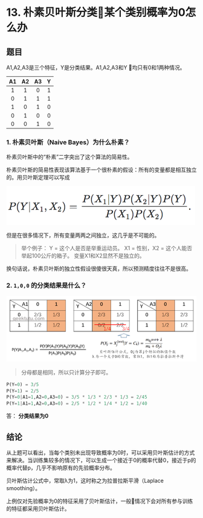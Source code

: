 # 13. 朴素贝叶斯分类某个类别概率为0怎么办

## 题目

A1,A2,A3是三个特征，Y是分类结果。A1,A2,A3和Y 均只有0和1两种情况。

|A1|A2|A3|Y|
|:---:|:---:|:---:|:---:|
|1|1|0|1|
|0|1|1|1|
|1|0|1|0|
|0|1|0|0|
|0|0|1|0|

### 1. 朴素贝叶斯（Naive Bayes）为什么朴素？

朴素贝叶斯中的“朴素”二字突出了这个算法的简易性。

朴素贝叶斯的简易性表现该算法基于一个很朴素的假设：所有的变量都是相互独立的。用贝叶斯定理可以写成

![公式](./image/13.naive.bayes.formula.png)

但是在很多情况下，所有变量两两之间独立，这几乎是不可能的。

> 举个例子：
> Y = 这个人是否是举重运动员。
> X1 = 性别，X2 = 这个人能否举起100公斤的箱子。
> 变量X1和X2显然不是独立的。

换句话说，朴素贝叶斯的独立性假设很傻很天真，所以预测精度往往不是很高。

### 2. `1,0,0` 的分类结果是什么？

![拉普拉斯转换](./image/13.laplace.png)

> 分母都是相同，所以只计算分子即可。

```python
P(Y=0) = 3/5
P(Y=1) = 2/5
P(Y=0|A1=1,A2=0,A3=0) = 3/5 * 1/3 * 2/3 * 1/3 = 2/45
P(Y=1|A1=1,A2=0,A3=0) = 2/5 * 1/2 * 1/4 * 1/2 = 1/40
```

答： **分类结果为0**

## 结论

从上题可以看出，当每个类别未出现导致概率为0时，可以采用贝叶斯估计的方式来解决。当训练集较多的情况下，可以生成一个接近于0的概率代替0，接近于p的概率代替p，几乎不影响原有的先验概率分布。

贝叶斯估计公式中，常取λ为1，这时称之为拉普拉斯平滑（Laplace smoothing）。

上例仅对先验概率为0的特征采用了贝叶斯估计，一般情况下会对所有参与训练的特征都采用贝叶斯估计。